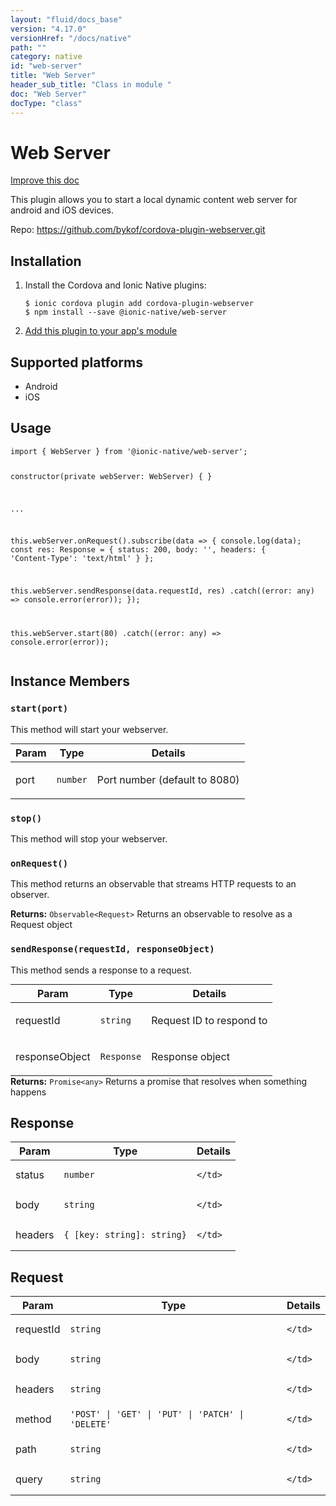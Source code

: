 ```yaml
---
layout: "fluid/docs_base"
version: "4.17.0"
versionHref: "/docs/native"
path: ""
category: native
id: "web-server"
title: "Web Server"
header_sub_title: "Class in module "
doc: "Web Server"
docType: "class"
---
```


<h1 class="api-title">Web Server</h1>

<a class="improve-v2-docs" href="http://github.com/ionic-team/ionic-native/edit/master/src/@ionic-native/plugins/web-server/index.ts#L17">
  Improve this doc
</a>







<p>This plugin allows you to start a local dynamic content web server for android and iOS devices.</p>


<p>Repo:
  <a href="https://github.com/bykof/cordova-plugin-webserver.git">
    https://github.com/bykof/cordova-plugin-webserver.git
  </a>
</p>


<h2><a class="anchor" name="installation" href="#installation"></a>Installation</h2>
<ol class="installation">
  <li>Install the Cordova and Ionic Native plugins:<br>
    <pre><code class="nohighlight">$ ionic cordova plugin add cordova-plugin-webserver
$ npm install --save @ionic-native/web-server
</code></pre>
  </li>
  <li><a href="https://ionicframework.com/docs/native/#Add_Plugins_to_Your_App_Module">Add this plugin to your app's module</a></li>
</ol>



<h2><a class="anchor" name="platforms" href="#platforms"></a>Supported platforms</h2>
<ul>
  <li>Android</li><li>iOS</li>
</ul>






<h2><a class="anchor" name="usage" href="#usage"></a>Usage</h2>
<pre><code class="lang-typescript">import { WebServer } from &#39;@ionic-native/web-server&#39;;


constructor(private webServer: WebServer) { }

...

this.webServer.onRequest().subscribe(data =&gt; {
  console.log(data);
  const res: Response = {
    status: 200,
    body: &#39;&#39;,
    headers: {
      &#39;Content-Type&#39;: &#39;text/html&#39;
    }
  };

  this.webServer.sendResponse(data.requestId, res)
    .catch((error: any) =&gt; console.error(error));
});

this.webServer.start(80)
  .catch((error: any) =&gt; console.error(error));
</code></pre>








<h2><a class="anchor" name="instance-members" href="#instance-members"></a>Instance Members</h2>
<h3><a class="anchor" name="start" href="#start"></a><code>start(port)</code></h3>




This method will start your webserver.
<table class="table param-table" style="margin:0;">
  <thead>
  <tr>
    <th>Param</th>
    <th>Type</th>
    <th>Details</th>
  </tr>
  </thead>
  <tbody>
  <tr>
    <td>
      port</td>
    <td>
      <code>number</code>
    </td>
    <td>
      <p>Port number (default to 8080)</p>
</td>
  </tr>
  </tbody>
</table>

<h3><a class="anchor" name="stop" href="#stop"></a><code>stop()</code></h3>


This method will stop your webserver.



<h3><a class="anchor" name="onRequest" href="#onRequest"></a><code>onRequest()</code></h3>




This method returns an observable that streams HTTP requests to an observer.


<div class="return-value" markdown="1">
  <i class="icon ion-arrow-return-left"></i>
  <b>Returns:</b> <code>Observable&lt;Request&gt;</code> Returns an observable to resolve as a Request object
</div><h3><a class="anchor" name="sendResponse" href="#sendResponse"></a><code>sendResponse(requestId,&nbsp;responseObject)</code></h3>


This method sends a response to a request.
<table class="table param-table" style="margin:0;">
  <thead>
  <tr>
    <th>Param</th>
    <th>Type</th>
    <th>Details</th>
  </tr>
  </thead>
  <tbody>
  <tr>
    <td>
      requestId</td>
    <td>
      <code>string</code>
    </td>
    <td>
      <p>Request ID to respond to</p>
</td>
  </tr>
  
  <tr>
    <td>
      responseObject</td>
    <td>
      <code>Response</code>
    </td>
    <td>
      <p>Response object</p>
</td>
  </tr>
  </tbody>
</table>

<div class="return-value" markdown="1">
  <i class="icon ion-arrow-return-left"></i>
  <b>Returns:</b> <code>Promise&lt;any&gt;</code> Returns a promise that resolves when something happens
</div>





<h2><a class="anchor" name="Response" href="#Response"></a>Response</h2>

<table class="table param-table" style="margin:0;">
  <thead>
  <tr>
    <th>Param</th>
    <th>Type</th>
    <th>Details</th>
  </tr>
  </thead>
  <tbody>
  
  <tr>
    <td>
      status
    </td>
    <td>
      <code>number</code>
    </td>
    <td>
      
      
    </td>
  </tr>
  
  <tr>
    <td>
      body
    </td>
    <td>
      <code>string</code>
    </td>
    <td>
      
      
    </td>
  </tr>
  
  <tr>
    <td>
      headers
    </td>
    <td>
      <code>{ [key: string]: string}</code>
    </td>
    <td>
      
      
    </td>
  </tr>
  
  </tbody>
</table>


<h2><a class="anchor" name="Request" href="#Request"></a>Request</h2>

<table class="table param-table" style="margin:0;">
  <thead>
  <tr>
    <th>Param</th>
    <th>Type</th>
    <th>Details</th>
  </tr>
  </thead>
  <tbody>
  
  <tr>
    <td>
      requestId
    </td>
    <td>
      <code>string</code>
    </td>
    <td>
      
      
    </td>
  </tr>
  
  <tr>
    <td>
      body
    </td>
    <td>
      <code>string</code>
    </td>
    <td>
      
      
    </td>
  </tr>
  
  <tr>
    <td>
      headers
    </td>
    <td>
      <code>string</code>
    </td>
    <td>
      
      
    </td>
  </tr>
  
  <tr>
    <td>
      method
    </td>
    <td>
      <code>&#39;POST&#39; | &#39;GET&#39; | &#39;PUT&#39; | &#39;PATCH&#39; | &#39;DELETE&#39;</code>
    </td>
    <td>
      
      
    </td>
  </tr>
  
  <tr>
    <td>
      path
    </td>
    <td>
      <code>string</code>
    </td>
    <td>
      
      
    </td>
  </tr>
  
  <tr>
    <td>
      query
    </td>
    <td>
      <code>string</code>
    </td>
    <td>
      
      
    </td>
  </tr>
  
  </tbody>
</table>






